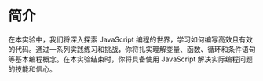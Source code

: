 # 简介

在本实验中，我们将深入探索 JavaScript 编程的世界，学习如何编写高效且有效的代码。通过一系列实践练习和挑战，你将扎实理解变量、函数、循环和条件语句等基本编程概念。在本实验结束时，你将具备使用 JavaScript 解决实际编程问题的技能和信心。
